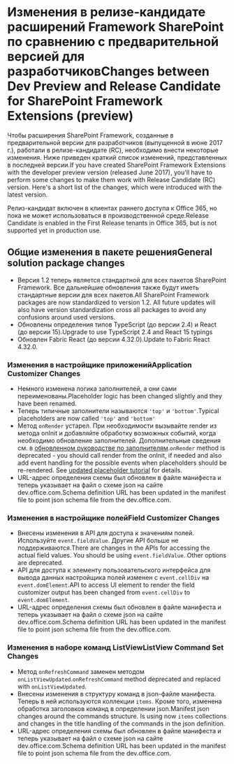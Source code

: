# <a name="changes-between-dev-preview-and-release-candidate-for-sharepoint-framework-extensions-preview"></a><span data-ttu-id="b7087-101">Изменения в релизе-кандидате расширений Framework SharePoint по сравнению с предварительной версией для разработчиков</span><span class="sxs-lookup"><span data-stu-id="b7087-101">Changes between Dev Preview and Release Candidate for SharePoint Framework Extensions (preview)</span></span>

<span data-ttu-id="b7087-p101">Чтобы расширения SharePoint Framework, созданные в предварительной версии для разработчиков (выпущенной в июне 2017 г.), работали в релизе-кандидате (RC), необходимо внести некоторые изменения. Ниже приведен краткий список изменений, представленных в последней версии.</span><span class="sxs-lookup"><span data-stu-id="b7087-p101">If you have created SharePoint Framework Extensions with the developer preview version (released June 2017), you'll have to perform some changes to make them work with Release Candidate (RC) version. Here's a short list of the changes, which were introduced with the latest version.</span></span>

<span data-ttu-id="b7087-104">Релиз-кандидат включен в клиентах раннего доступа к Office 365, но пока не может использоваться в производственной среде.</span><span class="sxs-lookup"><span data-stu-id="b7087-104">Release Candidate is enabled in the First Release tenants in Office 365, but is not supported yet in production use.</span></span>

## <a name="general-solution-package-changes"></a><span data-ttu-id="b7087-105">Общие изменения в пакете решения</span><span class="sxs-lookup"><span data-stu-id="b7087-105">General solution package changes</span></span>

- <span data-ttu-id="b7087-p102">Версия 1.2 теперь является стандартной для всех пакетов SharePoint Framework. Все дальнейшие обновления также будут иметь стандартные версии для всех пакетов.</span><span class="sxs-lookup"><span data-stu-id="b7087-p102">All SharePoint Framework packages are now standardized to version 1.2. All future updates will also have version standardization cross all packages to avoid any confusions around used versions.</span></span>
- <span data-ttu-id="b7087-108">Обновлены определения типов TypeScript (до версии 2.4) и React (до версии 15).</span><span class="sxs-lookup"><span data-stu-id="b7087-108">Upgrade to use TypeScript 2.4 and React 15 typings</span></span>
- <span data-ttu-id="b7087-109">Обновлен Fabric React (до версии 4.32.0).</span><span class="sxs-lookup"><span data-stu-id="b7087-109">Update to Fabric React 4.32.0.</span></span>

### <a name="application-customizer-changes"></a><span data-ttu-id="b7087-110">Изменения в настройщике приложений</span><span class="sxs-lookup"><span data-stu-id="b7087-110">Application Customizer Changes</span></span>

- <span data-ttu-id="b7087-111">Немного изменена логика заполнителей, а они сами переименованы.</span><span class="sxs-lookup"><span data-stu-id="b7087-111">Placeholder logic has been changed slightly and they have been renamed.</span></span>
- <span data-ttu-id="b7087-112">Теперь типичные заполнители называются `'top'` и `'bottom'`.</span><span class="sxs-lookup"><span data-stu-id="b7087-112">Typical placeholders are now called `'top'` and `'bottom'`</span></span>
- <span data-ttu-id="b7087-p103">Метод `onRender` устарел. При необходимости вызывайте render из метода onInit и добавляйте обработку возможных событий, когда необходимо обновление заполнителей. Дополнительные сведения см. в [обновленном руководстве по заполнителям](./get-started/using-page-placeholder-with-extensions.md).</span><span class="sxs-lookup"><span data-stu-id="b7087-p103">`onRender` method is deprecated - you should call render from the onInit, if needed and also add event handling for the possible events when placeholders should be re-rendered. See [updated placeholder tutorial](./get-started/using-page-placeholder-with-extensions.md) for details.</span></span>
- <span data-ttu-id="b7087-115">URL-адрес определения схемы был обновлен в файле манифеста и теперь указывает на файл о схеме json на сайте dev.office.com.</span><span class="sxs-lookup"><span data-stu-id="b7087-115">Schema definition URL has been updated in the manifest file to point json schema file from the dev.office.com.</span></span>

### <a name="field-customizer-changes"></a><span data-ttu-id="b7087-116">Изменения в настройщике полей</span><span class="sxs-lookup"><span data-stu-id="b7087-116">Field Customizer Changes</span></span>

- <span data-ttu-id="b7087-p104">Внесены изменения в API для доступа к значениям полей. Используйте `event.fieldValue`. Другие API больше не поддерживаются.</span><span class="sxs-lookup"><span data-stu-id="b7087-p104">There are changes in the APIs for accessing the actual field values. You should be using `event.fieldValue`. Other options are deprecated.</span></span>
- <span data-ttu-id="b7087-120">API для доступа к элементу пользовательского интерфейса для вывода данных настройщика полей изменен с `event.cellDiv` на `event.domElement`.</span><span class="sxs-lookup"><span data-stu-id="b7087-120">API to access UI element to render the field customizer output has been changed from `event.cellDiv` to `event.domElement`.</span></span> 
- <span data-ttu-id="b7087-121">URL-адрес определения схемы был обновлен в файле манифеста и теперь указывает на файл о схеме json на сайте dev.office.com.</span><span class="sxs-lookup"><span data-stu-id="b7087-121">Schema definition URL has been updated in the manifest file to point json schema file from the dev.office.com.</span></span>

### <a name="listview-command-set-changes"></a><span data-ttu-id="b7087-122">Изменения в наборе команд ListView</span><span class="sxs-lookup"><span data-stu-id="b7087-122">ListView Command Set Changes</span></span>

- <span data-ttu-id="b7087-123">Метод `onRefreshCommand` заменен методом `onListViewUpdated`.</span><span class="sxs-lookup"><span data-stu-id="b7087-123">`onRefreshCommand` method deprecated and replaced with `onListViewUpdated`.</span></span>
- <span data-ttu-id="b7087-p105">Внесены изменения в структуру команд в json-файле манифеста. Теперь в ней используются коллекции `items`. Кроме того, изменена обработка заголовков команд в определении json.</span><span class="sxs-lookup"><span data-stu-id="b7087-p105">Manifest json changes around the commands structure. Is using now `items` collections and changes in the title handling of the commands in the json definition.</span></span>
- <span data-ttu-id="b7087-126">URL-адрес определения схемы был обновлен в файле манифеста и теперь указывает на файл о схеме json на сайте dev.office.com.</span><span class="sxs-lookup"><span data-stu-id="b7087-126">Schema definition URL has been updated in the manifest file to point json schema file from the dev.office.com.</span></span>
